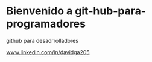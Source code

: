 # Bienvenido a git-hub-para-programadores

github para desadrrolladores 

www.linkedin.com/in/davidga205
